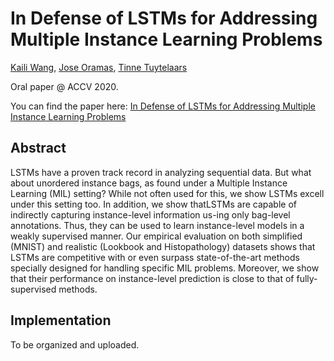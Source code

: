# In Defense of LSTMs for Addressing Multiple Instance Learning Problems
>
[Kaili Wang](http://homes.esat.kuleuven.be/~kwang/), [Jose Oramas](http://homes.esat.kuleuven.be/~joramas/), [Tinne Tuytelaars](https://homes.esat.kuleuven.be/~tuytelaa/)

>  
Oral paper @ ACCV 2020.
> 
You can find the paper here:
[In Defense of LSTMs for Addressing Multiple Instance Learning Problems](https://arxiv.org/abs/1909.05690)
>
## Abstract
LSTMs have a proven track record in analyzing sequential data. But what about unordered instance bags, as found under a Multiple Instance Learning (MIL) setting? While not often used for this, we show LSTMs excell under this setting too. In addition, we show thatLSTMs are capable of indirectly capturing instance-level information us-ing only bag-level annotations. Thus, they can be used to learn instance-level models in a weakly supervised manner. Our empirical evaluation on both simplified (MNIST) and realistic (Lookbook and Histopathology) datasets shows that LSTMs are competitive with or even surpass state-of-the-art methods specially designed for handling specific MIL problems. Moreover, we show that their performance on instance-level prediction is close to that of fully-supervised methods.
>
## Implementation
To be organized and uploaded.
